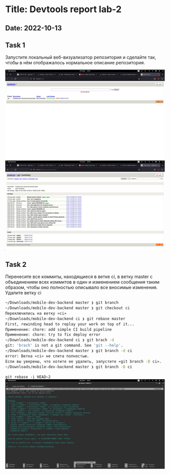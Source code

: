<!-- report name -->
# Title: Devtools report lab-2

## Date: 2022-10-13

## Task 1

Запустите локальный веб-визуализатор репозитория и сделайте так, чтобы в нём отображалось нормальное описание репозитория.

![image](docs/1.png)
![image](docs/2.png)

## Task 2

Перенесите все коммиты, находящиеся в ветке ci, в ветку master с объединением всех коммитов в один и изменением сообщения таким образом, чтобы оно полностью описывало все вносимые изменения. Удалите ветку ci

<!-- code -->
```bash
~/Downloads/mobile-dev-backend master ❯ git branch                                                                                            1m 47s 19:27:58
~/Downloads/mobile-dev-backend master ❯ git checkout ci                                                                                              19:28:05
Переключились на ветку «ci»
~/Downloads/mobile-dev-backend ci ❯ git rebase master                                                                                                19:28:10
First, rewinding head to replay your work on top of it...
Применение: chore: add simple CI build pipeline
Применение: chore: try to fix deploy error
~/Downloads/mobile-dev-backend ci ❯ git brach -d  
git: 'brach' is not a git command. See 'git --help'.
~/Downloads/mobile-dev-backend master ❯ git branch -d ci                                                                                          8s 19:48:31
error: Ветка «ci» не слита полностью.
Если вы уверены, что хотите ее удалить, запустите «git branch -D ci».
~/Downloads/mobile-dev-backend master ❯ git branch -D ci
```

`git rebase -i HEAD~2`
![image](docs/3.png)

